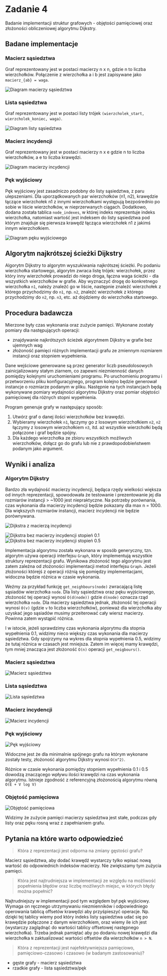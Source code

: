 # Zadanie 4

Badanie implementacji struktur grafowych - objętości pamięciowej oraz złożoności obliczeniowej algorytmu Dijkstry.

## Badane implementacje

### Macierz sąsiedztwa

Graf reprezentowany jest w postaci macierzy n x n, gdzie n to liczba wierzchołków. Połączenie z wierzchołka a i b jest
zapisywane jako `macierz_{ab} = waga`.

![Diagram macierzy sąsiedztwa](img/adj_matrix_diagram.png)

### Lista sąsiedztwa

Graf reprezentowany jest w postaci listy trójek `(wierzcholek_start, wierzcholek_koniec, waga)`.

![Diagram listy sąsiedztwa](img/adj_list_diagram.jpg)

### Macierz incydencji

Graf reprezentowany jest w postaci macierzy n x e gdzie n to liczba wierzchołków, a e to liczba krawędzi.

![Diagram macierzy incydencji](img/inc_matrix_diagram.png)

### Pęk wyjściowy

Pęk wyjściowy jest zasadniczo podobny do listy sąsiedztwa, z paru ulepszeniami. Dla uporządkowanych par wierzchołków
(n1, n2), krawędzie łączące wierzchołek n1 z innymi wierzchołkami występują bezpośrednio po sobie w liście wierzchołków,
w nieprzerwanych ciągach. Dodatkowo, dodana została tablica `node_indexes`, w której indeks reprezentuje indeks
wierzchołka, natomiast wartość jest indeksem do listy sąsiedztwa pod którym znajduje się pierwsza krawędź łącząca
wierzchołek n1 z jakimś innym wierzchołkiem.

![Diagram pęku wyjściowego](img/bundle_diagram.png)

## Algorytm najkrótszej ścieżki Dijkstry

Algorytm Dijkstry to algorytm wyszukiwania najkrótszej ścieżki. Po podaniu wierzchołka startowego, algorytm zwraca listę
trójek: wierzchołek, przez który inny wierzchołek prowadzi do niego droga, łączna waga ścieżki - dla wszystkich
wierzchołków w grafie. Aby wyznaczyć drogę do konkretnego wierzchołka `n1`, należy znaleźć go w liście, następnie
znaleźć wierzchołek z którego przychodzimy do `n1`, np. `n2`, znaleźć wierzchołek z którego przychodzimy do `n2`, np.
`n3`, etc. aż dojdziemy do wierzchołka startowego.

## Procedura badawcza

Mierzone były czas wykonania oraz zużycie pamięci. Wykonane zostały pomiary dla następujących operacji:

-   znajdywanie najkrótszych ścieżek algorytmem Dijkstry w grafie bez ujemnych wag
-   złożoność pamięci różnych implementacji grafu ze zmiennym rozmiarem instancji oraz stopniem wypełnienia.

Dane wejściowe generowane są przez generator liczb pseudolosowych zainicjalizowany stałym ziarnem, co zapewni
niezmienność danych pomiędzy kolejnymi uruchomieniami programu. Po uruchomieniu programu i przetworzeniu pliku
konfiguracyjnego, program kolejno będzie generował instancje o rozmiarze podanym w pliku. Następnie na tych instancjach
będą wykonywane pomiary wydajności algorytmu Dijkstry oraz pomiar objętości pamięciowej dla różnych stopni wypełnienia.

Program generuje grafy w następujący sposób:

1. Utwórz graf o danej ilości wierzchołków bez krawędzi.
2. Wybieramy wierzchołek `n1`, łączymy go z losowym wierzchołkiem `n2`, `n2` łączymy z losowym wierzchołkiem `n3`, itd.
   aż wszystkie wierzchołki będą połączone i graf będzie spójny.
3. Dla każdego wierzchołka ze zbioru wszystkich możliwych wierzchołków, dołącz go do grafu lub nie z prawdopodobieństwem
   podanym jako argument.

## Wyniki i analiza

### Algorytm Dijkstry

Bardzo zła wydajność macierzy incydencji, będąca rzędy wielkości większa od innych reprezentacji, spowodowała że
testowanie i prezentowanie jej dla rozmiarów instancji > ~1000 jest niepraktyczne. Na potrzeby porównania, czas
wykonania dla macierzy incydencji będzie pokazany dla max n = 1000. Dla większych rozmiarów instancji, macierz
incydencji nie będzie porównywana.

![Dijkstra z macierzą incydencji](img/dijkstra_incidence.png)

![Dijkstra bez macierzy incydencji stopień 0.1](img/dijkstra_01.png)
![Dijkstra bez macierzy incydencji stopień 0.5](img/dijkstra_05.png)

Implementacja algorytmu została wykonana w sposób generyczny, tzn. algorytm używa operacji interfejsu `Graph`, który
implementują wszystkie struktury reprezentacji grafu. Wynikowa złożoność tego algorytmu jest zatem zależna od złożoności
implementacji metod interfejsu `Graph`. Jeżeli złożoności którejś z operacji różnią się pomiędzy implementacjami,
widoczna będzie różnica w czasie wykonania.

Weźmy za przykład funkcję `get_neighbours(node)` zwracającą listę sąsiadów wierzchołka `node`. Dla listy sąsiedztwa oraz
pęku wyjściowego, złożoność tej operacji wynosi `O(d(node))` gdzie `d(node)` oznacza rząd wierzchołka `node`. Dla
macierzy sąsiedztwa jednak, złożoność tej operacji wynosi `O(v)` (gdzie `v` to liczba wierzchołków), ponieważ dla
wierzchołka aby uzyskać jego sąsiadów musimy przeiterować cały wiersz macierzy. Powinna zatem wystąpić różnica.

I w istocie, jeżeli sprawdzimy czas wykonania algorytmu dla stopnia wypełnienia 0.1, widzimy nieco większy czas
wykonania dla macierzy sąsiedztwa. Gdy spojrzymy na wykres dla stopnia wypełnienia 0.5, widzimy że tutaj różnica w
czasach jest mniejsza. Zatem im więcej mamy krawędzi, tym mniej znacząca jest złożoność `O(n)` operacji
`get_neigbours()`.

### Macierz sąsiedztwa

![Macierz sąsiedztwa](img/adj_matrix.png)

### Lista sąsiedztwa

![Lista sąsiedztwa](img/adj_list.png)

### Macierz incydencji

![Macierz incydencji](img/adj_bundle.png)

### Pęk wyjściowy

![Pęk wyjściowy](img/inc_matrix.png)

Widoczne jest że dla minimalnie spójnego grafu na którym wykonane zostały testy, złożoność algorytmu Dijkstry wynosi
`O(n^2)`.

Różnice w czasie wykonania pomiędzy stopniem wypełnienia 0.1 i 0.5 dowodzą znaczącego wpływu ilości krawędzi na czas
wykonania algorytmu. Istnieje zgodność z referencyjną złożonością algorytmu równą `O(E + V log V)`

### Objętość pamięciowa

![Objętość pamięciowa](img/memory.png)

Widzimy że zużycie pamięci macierzy sąsiedztwa jest stałe, podczas gdy listy oraz pęku rosną wraz z zapełnianiem grafu.

## Pytania na które warto odpowiedzieć

> Która z reprezentacji jest odporna na zmiany gęstości grafu?

Macierz sąsiedztwa, aby dodać krawędź wystarczy tylko wpisać nową wartość do odpowiednich indeksów macierzy. Nie
zwiększamy tym zużycia pamięci.

> Która jest najtrudniejsza w implementacji ze względu na możliwość popełnienia błędów oraz liczbę możliwych miejsc, w
> których błędy można popełnić?

Najtrudniejszy w implementacji pod tym względem był pęk wyjściowy. Wymaga on ręcznego utrzymywaniu niezmienników i
odpowiedniego operowania tablicą offsetów krawędzi aby przyśpieszyć operacje. Np. dzięki tej tablicy wiemy pod który
indeks listy sąsiedztwa udać się po krawędzie połączone z danym wierzchołkiem, oraz wiemy ile ich jest (wystarczy
zaglądnąć do wartości tablicy offsetowej następnego wierzchołka). Trzeba jednak pamiętać aby po dodaniu nowej krawędzi
dla wierzchołka `N` zaktualizować wartości offsetów dla wierzchołków `n > N`.

> Która z reprezentacji jest najefektywniejsza pamięciowo, pamięciowo-czasowo i czasowo (w badanym zastosowaniu)?

-   gęste grafy - macierz sąsiedztwa
-   rzadkie grafy - lista sąsiedztwa/pęk
